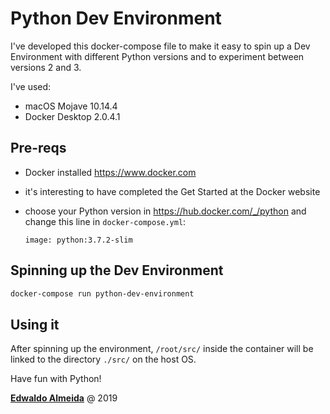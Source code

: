 # Python Dev Environment

I've developed this docker-compose file to make it easy to spin up a Dev Environment with different Python versions and to experiment between versions 2 and 3.

I've used:

* macOS Mojave 10.14.4
* Docker Desktop 2.0.4.1

## Pre-reqs

* Docker installed <https://www.docker.com>
* it's interesting to have completed the Get Started at the Docker website
* choose your Python version in <https://hub.docker.com/_/python> and change this line in `docker-compose.yml`:

    `image: python:3.7.2-slim`

## Spinning up the Dev Environment

```bash
docker-compose run python-dev-environment
```

## Using it

After spinning up the environment, `/root/src/` inside the container will be linked to the directory `./src/` on the host OS.

Have fun with Python!

<a rel="edwaldoalmeida.com" href="https://www.edwaldoalmeida.com">**Edwaldo Almeida**</a> @ 2019
